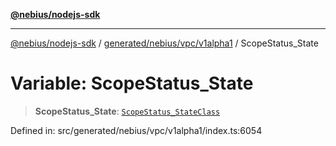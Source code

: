 [**@nebius/nodejs-sdk**](../../../../../README.md)

---

[@nebius/nodejs-sdk](../../../../../README.md) / [generated/nebius/vpc/v1alpha1](../README.md) / ScopeStatus_State

# Variable: ScopeStatus_State

> **ScopeStatus_State**: [`ScopeStatus_StateClass`](../type-aliases/ScopeStatus_StateClass.md)

Defined in: src/generated/nebius/vpc/v1alpha1/index.ts:6054
